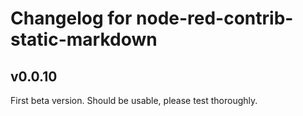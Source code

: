 # Changelog for node-red-contrib-static-markdown

## v0.0.10

First beta version. Should be usable, please test thoroughly.
